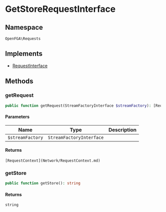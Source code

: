 # GetStoreRequestInterface


## Namespace
`OpenFGA\Requests`

## Implements
* [RequestInterface](Requests/RequestInterface.md)



## Methods
### getRequest


```php
public function getRequest(StreamFactoryInterface $streamFactory): [RequestContext](Network/RequestContext.md)
```


#### Parameters
| Name | Type | Description |
|------|------|-------------|
| `$streamFactory` | `StreamFactoryInterface` |  |

#### Returns
`[RequestContext](Network/RequestContext.md)`

### getStore


```php
public function getStore(): string
```



#### Returns
`string`

